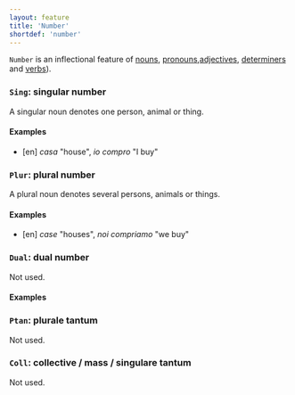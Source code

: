```yaml
---
layout: feature
title: 'Number'
shortdef: 'number'
---
```


`Number` is an inflectional feature of [nouns](u-pos/NOUN),
[pronouns](u-pos/PRON),[adjectives](u-pos/ADJ), [determiners](u-pos/DET) and
[verbs](u-pos/VERB)). 

### `Sing`: singular number

A singular noun denotes one person, animal or thing.

#### Examples

* [en] _casa_ "house", _io compro_ "I buy" 

### `Plur`: plural number

A plural noun denotes several persons, animals or things.

#### Examples

* [en] _case_ "houses", _noi compriamo_ "we buy"

### `Dual`: dual number

Not used.

#### Examples

### `Ptan`: plurale tantum

Not used.

### `Coll`: collective / mass / singulare tantum

Not used.

<!-- Interlanguage links updated Út zář 29 18:40:57 CEST 2020 -->
